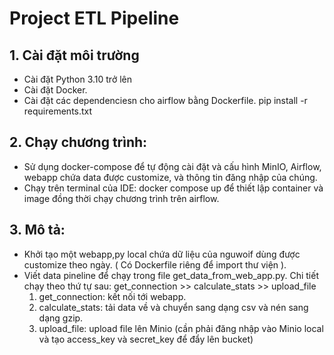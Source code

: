 # Project ETL Pipeline

## 1. Cài đặt môi trường

  - Cài đặt Python 3.10 trở lên
  - Cài đặt Docker.
  - Cài đặt các dependenciesn cho airflow bằng Dockerfile.
    pip install -r requirements.txt
  
## 2. Chạy chương trình:
  - Sử dụng docker-compose để tự động cài đặt và cấu hình MinIO, Airflow, webapp chứa data được customize, và thông tin đăng nhập của chúng.
  - Chạy trên terminal của IDE: docker compose up để thiết lập container và image đồng thời chạy chương trình trên airflow.
## 3. Mô tả:
  - Khởi tạo một webapp,py local chứa dữ liệu của nguwoif dùng được customize theo ngày. ( Có Dockerfile riêng để import thư viện ).
  - Viết data pineline để chạy trong file get_data_from_web_app.py. Chi tiết chạy theo thứ tự sau: get_connection >> calculate_stats >> upload_file
      1. get_connection: kết nối tới webapp.
      2. calculate_stats: tải data về và chuyển sang dạng csv và nén sang dạng gzip.
      3. upload_file: upload file lên Minio (cần phải đăng nhập vào Minio local và tạo access_key và secret_key để đẩy lên bucket)
  
    
  
